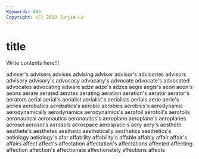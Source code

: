 ```yaml
---
Keywords: 695
Copyright: (C) 2020 Junjie Li
---
```


# title

Write contents here!!!
 
adviser's 
advisers 
advises 
advising 
advisor 
advisor's 
advisories
advisors 
advisory 
advisory's 
advocacy 
advocacy's 
advocate 
advocate's 
advocated 
advocates 
advocating
adware 
adze 
adze's 
adzes 
aegis 
aegis's 
aeon 
aeon's 
aeons 
aerate
aerated 
aerates 
aerating 
aeration 
aeration's 
aerator 
aerator's 
aerators 
aerial 
aerial's
aerialist 
aerialist's 
aerialists 
aerials 
aerie 
aerie's 
aeries 
aerobatics 
aerobatics's 
aerobic
aerobics 
aerobics's 
aerodynamic 
aerodynamically 
aerodynamics 
aerodynamics's 
aerofoil 
aerofoil's 
aerofoils 
aeronautical
aeronautics 
aeronautics's 
aeroplane 
aeroplane's 
aeroplanes 
aerosol 
aerosol's 
aerosols 
aerospace 
aerospace's
aery 
aery's 
aesthete 
aesthete's 
aesthetes 
aesthetic 
aesthetically 
aesthetics 
aesthetics's 
aetiology
aetiology's 
afar 
affability 
affability's 
affable 
affably 
affair 
affair's 
affairs 
affect
affect's 
affectation 
affectation's 
affectations 
affected 
affecting 
affection 
affection's 
affectionate 
affectionately
affections 
affects 
